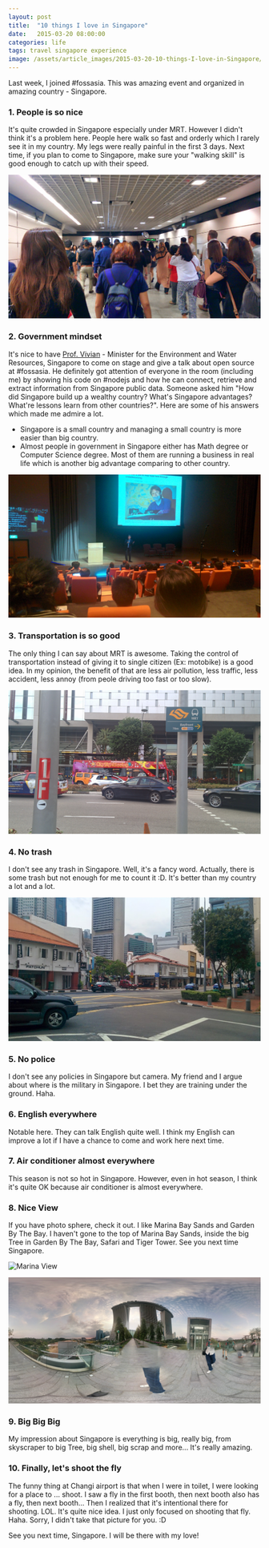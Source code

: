 ```yaml
---
layout: post
title:  "10 things I love in Singapore"
date:   2015-03-20 08:00:00
categories: life
tags: travel singapore experience
image: /assets/article_images/2015-03-20-10-things-I-love-in-Singapore/banner.jpg
---
```


Last week, I joined #fossasia. This was amazing event and organized in amazing country - Singapore. 

### 1. People is so nice

It's quite crowded in Singapore especially under MRT. However I didn't think it's a problem here. People here walk so fast and orderly which I rarely see it in my country. My legs were really painful in the first 3 days. Next time, if you plan to come to Singapore, make sure your "walking skill" is good enough to catch up with their speed. 

![Under MRT][people]


### 2. Government mindset

It's nice to have [Prof. Vivian](https://twitter.com/VivianBala) - Minister for the Environment and Water Resources, Singapore to come on stage and give a talk about open source at #fossasia. He definitely got attention of everyone in the room (including me) by showing his code on #nodejs and how he can connect, retrieve and extract information from Singapore public data. Someone asked him "How did Singapore build up a wealthy country? What's Singapore advantages? What're lessons learn from other countries?". Here are some of his answers which made me admire a lot. 

- Singapore is a small country and managing a small country is more easier than big country. 
- Almost people in government in Singapore either has Math degree or Computer Science degree. Most of them are running a business in real life which is another big advantage comparing to other country. 

![Prof. Vivian on stage at #fossasia][profvivian]


### 3. Transportation is so good

The only thing I can say about MRT is awesome. Taking the control of transportation instead of giving it to single citizen (Ex: motobike) is a good idea. In my opinion, the benefit of that are less air pollution, less traffic, less accident, less annoy (from peole driving too fast or too slow). 

![MRT in Singapore][mrt]


### 4. No trash

I don't see any trash in Singapore. Well, it's a fancy word. Actually, there is some trash but not enough for me to count it :D. It's better than my country a lot and a lot.

![Street near my hotel][street]


### 5. No police

I don't see any policies in Singapore but camera. My friend and I argue about where is the military in Singapore. I bet they are training under the ground. Haha.


### 6. English everywhere 

Notable here. They can talk English quite well. I think my English can improve a lot if I have a chance to come and work here next time. 


### 7. Air conditioner almost everywhere

This season is not so hot in Singapore. However, even in hot season, I think it's quite OK because air conditioner is almost everywhere. 


### 8. Nice View

If you have photo sphere, check it out. I like Marina Bay Sands and Garden By The Bay. I haven't gone to the top of Marina Bay Sands, inside the big Tree in Garden By The Bay, Safari and Tiger Tower. See you next time Singapore. 

![Marina View][marina]

![Marina Bay Sands & Garden By The Bay][garden]

### 9. Big Big Big

My impression about Singapore is everything is big, really big, from skyscraper to big Tree, big shell, big scrap and more... It's really amazing. 


### 10. Finally, let's shoot the fly

The funny thing at Changi airport is that when I were in toilet, I were looking for a place to ... shoot. I saw a fly in the first booth, then next booth also has a fly, then next booth... Then I realized that it's intentional there for shooting. LOL. It's quite nice idea. I just only focused on shooting that fly. Haha. Sorry, I didn't take that picture for you. :D 


See you next time, Singapore. I will be there with my love!


[people]: /assets/article_images/2015-03-20-10-things-I-love-in-Singapore/people.jpg
[profvivian]: /assets/article_images/2015-03-20-10-things-I-love-in-Singapore/profvivian.jpg
[mrt]: /assets/article_images/2015-03-20-10-things-I-love-in-Singapore/mrt.jpg
[street]: /assets/article_images/2015-03-20-10-things-I-love-in-Singapore/street.jpg
[marina]: /assets/article_images/2015-03-20-10-things-I-love-in-Singapore/marina.jpg
[garden]: /assets/article_images/2015-03-20-10-things-I-love-in-Singapore/garden.jpg
